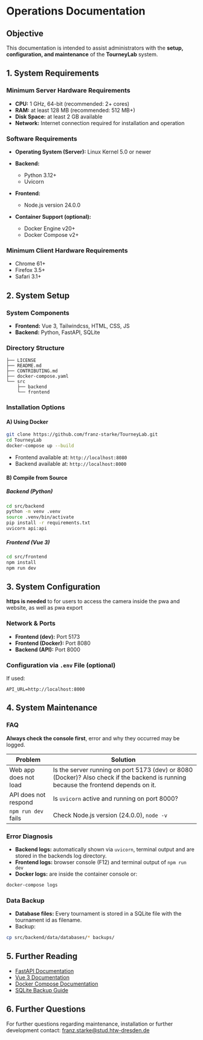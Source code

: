 
# Operations Documentation

## Objective

This documentation is intended to assist administrators with the **setup, configuration, and maintenance** of the **TourneyLab** system.

## 1. System Requirements

### Minimum Server Hardware Requirements

* **CPU:** 1 GHz, 64-bit (recommended: 2+ cores)
* **RAM:** at least 128 MB (recommended: 512 MB+)
* **Disk Space:** at least 2 GB available
* **Network:** Internet connection required for installation and operation

### Software Requirements

* **Operating System (Server):** Linux Kernel 5.0 or newer
* **Backend:**
  * Python 3.12+
  * Uvicorn
  
* **Frontend:**
  * Node.js version 24.0.0
  
* **Container Support (optional):**
  * Docker Engine v20+
  * Docker Compose v2+

### Minimum Client Hardware Requirements
  
* Chrome 61+
* Firefox 3.5+
* Safari 3.1+

## **2. System Setup**

### **System Components**

* **Frontend:** Vue 3, Tailwindcss, HTML, CSS, JS
* **Backend:** Python, FastAPI, SQLite

### **Directory Structure**

```
├── LICENSE
├── README.md
├── CONTRIBUTING.md
├── docker-compose.yaml
└── src
    ├── backend
    └── frontend
```

### **Installation Options**

#### **A) Using Docker**

```bash
git clone https://github.com/franz-starke/TourneyLab.git
cd TourneyLab
docker-compose up --build
```

* Frontend available at: `http://localhost:8080`
* Backend available at: `http://localhost:8000`

#### **B) Compile from Source**

##### Backend (Python)

```bash
cd src/backend
python -m venv .venv
source .venv/bin/activate
pip install -r requirements.txt
uvicorn api:api
```

##### Frontend (Vue 3)

```bash
cd src/frontend
npm install
npm run dev
```

## **3. System Configuration**

**https is needed** to for users to access the camera inside the pwa and website, as well as pwa export 

### **Network & Ports**

* **Frontend (dev):** Port 5173
* **Frontend (Docker):** Port 8080
* **Backend (API):** Port 8000

### **Configuration via `.env` File (optional)**

If used:

```
API_URL=http://localhost:8000
```

## **4. System Maintenance**

### **FAQ**

**Always check the console first**, error and why they occurred may be logged.

| **Problem**           | **Solution**                                               |
| --------------------- | ---------------------------------------------------------- |
| Web app does not load | Is the server running on port 5173 (dev) or 8080 (Docker)? Also check if the backend is running because the frontend depends on it. |
| API does not respond  | Is `uvicorn` active and running on port 8000?              |
| `npm run dev` fails   | Check Node.js version (24.0.0), `node -v`                  |

### **Error Diagnosis**

* **Backend logs:** automatically shown via `uvicorn`, terminal output and are stored in the backends log directory.
* **Frontend logs:** browser console (F12) and terminal output of `npm run dev`
* **Docker logs:** are inside the container console or:

```bash
docker-compose logs
```

### **Data Backup**

* **Database files:** 
Every tournament is stored in a SQLite file with the tournament id as filename. 
* Backup:

```bash
cp src/backend/data/databases/* backups/
```

## **5. Further Reading**

* [FastAPI Documentation](https://fastapi.tiangolo.com/)
* [Vue 3 Documentation](https://vuejs.org/)
* [Docker Compose Documentation](https://docs.docker.com/compose/)
* [SQLite Backup Guide](https://www.sqlite.org/backup.html)

## **6. Further Questions**
For further questions regarding maintenance, installation or further development contact: franz.starke@stud.htw-dresden.de
